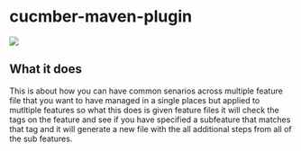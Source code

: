 # cucmber-maven-plugin

<img src="https://media.istockphoto.com/photos/cucumber-slices-on-a-white-background-picture-id91516166?k=6&m=91516166&s=612x612&w=0&h=iYQ206d9RgB7j4uK5agg_thxN8ICp4qXBuVeK3kjQDM=">

## What it does
This is about how you can have common senarios across multiple feature file that you want to have managed in a single places but applied to mutltiple features
so what this does is given feature files it will check the tags on the feature and see if you have specified a subfeature that matches that tag and it will generate a new file with the all additional steps from all of the sub features.
